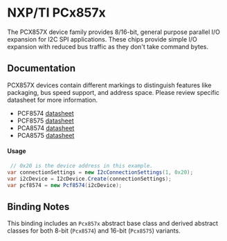 ﻿# NXP/TI PCx857x

The PCX857X device family provides 8/16-bit, general purpose parallel I/O expansion for I2C SPI applications. These chips provide simple I/O expansion with reduced bus traffic as they don't take command bytes.

## Documentation

PCX857X devices contain different markings to distinguish features like packaging, bus speed support, and address space.  Please review specific datasheet for more information.

* PCF8574 [datasheet](https://www.nxp.com/docs/en/data-sheet/PCF8574_PCF8574A.pdf)
* PCF8575 [datasheet](https://www.nxp.com/docs/en/data-sheet/PCF8575.pdf)
* PCA8574 [datasheet](https://www.nxp.com/docs/en/data-sheet/PCA8574_PCA8574A.pdf)
* PCA8575 [datasheet](https://www.nxp.com/docs/en/data-sheet/PCA8575.pdf)

#### Usage

```csharp
 // 0x20 is the device address in this example.
var connectionSettings = new I2cConnectionSettings(1, 0x20);
var i2cDevice = I2cDevice.Create(connectionSettings);
var pcf8574 = new Pcf8574(i2cDevice);
```

## Binding Notes

This binding includes an `Pcx857x` abstract base class and derived abstract classes for both 8-bit (`Pcx8574`) and 16-bit (`Pcx8575`) variants.
